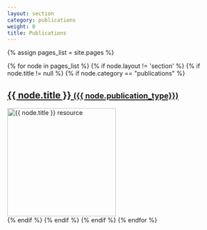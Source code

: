 ```yaml
---
layout: section
category: publications
weight: 0
title: Publications
---
```



{% assign pages_list = site.pages %}

<section>
{% for node in pages_list %}
  {% if node.layout != 'section' %}
  {% if node.title != null %}
    {% if node.category == "publications" %}
  <article>
    <a class="section-list" href="{{ node.url }}">
      <h2>{{ node.title }} <small>({{ node.publication_type}})</small></h2>
    <img src="{{ node.image }}" title="{{ node.title }} resource" width="250" class="border"></a>
  </article>
    {% endif %}
  {% endif %}
  {% endif %}
{% endfor %}
</section>